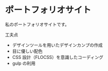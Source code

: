 # ポートフォリオサイト

私のポートフォリオサイトです。

工夫点

-   デザインツールを用いたデザインカンプの作成
-   目に優しい配色
-   CSS 設計（FLOCSS）を意識したコーディング
-   gulp の利用
